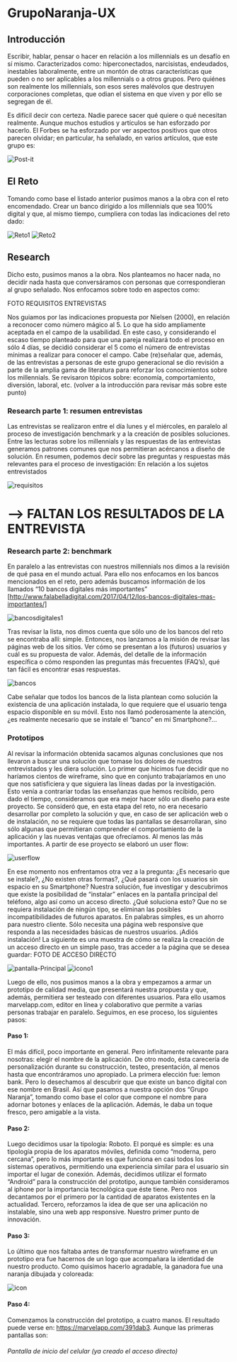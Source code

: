 # GrupoNaranja-UX


## Introducción

Escribir, hablar, pensar o hacer en relación a los millennials es un desafío en sí mismo. Caracterizados como: hiperconectados, narcisistas, endeudados, inestables laboralmente, entre un montón de otras características que pueden o no ser aplicables a los millennials o a otros grupos. Pero quiénes son realmente los millennials, son esos seres malévolos que destruyen corporaciones completas, que odian el sistema en que viven y por ello se segregan de él. 

Es difícil decir con certeza. Nadie parece sacer qué quiere o qué necesitan realmente. Aunque muchos estudios y artículos se han esforzado por hacerlo. El Forbes se ha esforzado por ver aspectos positivos que otros parecen olvidar; en particular, ha señalado, en varios artículos, que este grupo es: 

![Post-it](https://image.ibb.co/nbmYtH/IMG_20180301_122214.jpg)

## El Reto
Tomando como base el listado anterior pusimos manos a la obra con el reto encomendado. Crear un banco dirigido a los millennials que sea 100% digital y que, al mismo tiempo, cumpliera con todas las indicaciones del reto dado:

![Reto1](https://image.ibb.co/fEndSc/reto_1_banco.png)
![Reto2](https://image.ibb.co/bP0bDH/reto_2_banco.png)

## Research 
Dicho esto, pusimos manos a la obra. Nos planteamos no hacer nada, no decidir nada hasta que conversáramos con personas que correspondieran al grupo señalado. Nos enfocamos sobre todo en aspectos como:

FOTO REQUISITOS ENTREVISTAS

Nos guiamos por las indicaciones propuesta por Nielsen (2000), en relación a reconocer como número mágico al 5. Lo que ha sido ampliamente aceptada en el campo de la usabilidad. En este caso, y considerando el escaso tiempo planteado para que una pareja realizará todo el proceso en sólo 4 días, se decidió considerar el 5 como el número de entrevistas mínimas a realizar para conocer el campo.
Cabe (re)señalar que, además, de las entrevistas a personas de este grupo generacional se dio revisión a parte de la amplia gama de literatura para reforzar los conocimientos sobre los millennials. Se revisaron tópicos sobre: economía, comportamiento, diversión, laboral, etc. (volver a la introducción para revisar más sobre este punto) 

### Research parte 1: resumen entrevistas
Las entrevistas se realizaron entre el día lunes y el miércoles, en paralelo al proceso de investigación benchmark y a la creación de posibles soluciones. Entre las lecturas sobre los millennials y las respuestas de las entrevistas generamos patrones comunes que nos permitieran acércanos a diseño de solución. 
En resumen, podemos decir sobre las preguntas y respuestas más relevantes para el proceso de investigación:
En relación a los sujetos entrevistados

![requisitos](https://image.ibb.co/eBQbDH/REQUISITOS.png)


# --> FALTAN LOS RESULTADOS DE LA ENTREVISTA



### Research parte 2: benchmark
En paralelo a las entrevistas con nuestros millennials nos dimos a la revisión de qué pasa en el mundo actual. Para ello nos enfocamos en los bancos mencionados en el reto, pero además buscamos información de los llamados “10 bancos digitales más importantes” [http://www.falabelladigital.com/2017/04/12/los-bancos-digitales-mas-importantes/]

![bancosdigitales1]( https://image.ibb.co/cvPsnc/0000_bancos_digitales_m_s_importantes_falabella_digital.png)

Tras revisar la lista, nos dimos cuenta que sólo uno de los bancos del reto se encontraba allí: simple. Entonces, nos lanzamos a la misión de revisar las páginas web de los sitios. Ver cómo se presentan a los (futuros) usuarios y cuál es su propuesta de valor. Además, del detalle de la información específica o cómo responden las preguntas más frecuentes (FAQ’s), qué tan fácil es encontrar esas respuestas.

![bancos](https://image.ibb.co/dso7Lx/bancos_sin_t_tulo.png)

Cabe señalar que todos los bancos de la lista plantean como solución la existencia de una aplicación instalada, lo que requiere que el usuario tenga espacio disponible en su móvil. Esto nos llamó poderosamente la atención, ¿es realmente necesario que se instale el “banco” en mi Smartphone?...

### Prototipos
Al revisar la información obtenida sacamos algunas conclusiones que nos llevaron a buscar una solución que tomase los dolores de nuestros entrevistados y les diera solución.
Lo primer que hicimos fue decidir que no haríamos cientos de wireframe, sino que en conjunto trabajaríamos en uno que nos satisficiera y que siguiera las líneas dadas por la investigación. Esto venía a contrariar todas las enseñanzas que hemos recibido, pero dado el tiempo, consideramos que era mejor hacer sólo un diseño para este proyecto. 
Se consideró que, en esta etapa del reto, no era necesario desarrollar por completo la solución y que, en caso de ser aplicación web o de instalación, no se requiere que todas las pantallas se desarrollaran, sino sólo algunas que permitieran comprender el comportamiento de la aplicación y las nuevas ventajas que ofrecíamos. Al menos las más importantes.
A partir de ese proyecto se elaboró un user flow: 

![userflow]( https://image.ibb.co/kMwoSc/IMG_20180301_153106.jpg)

En ese momento nos enfrentamos otra vez a la pregunta: ¿Es necesario que se instale?, ¿No existen otras formas?, ¿Qué pasará con los usuarios sin espacio en su Smartphone?
Nuestra solución, fue investigar y descubrimos que existe la posibilidad de “instalar” enlaces en la pantalla principal del teléfono, algo así como un acceso directo. ¿Qué soluciona esto? Que no se requiera instalación de ningún tipo, se eliminan las posibles incompatibilidades de futuros aparatos. En palabras simples, es un ahorro para nuestro cliente. Sólo necesita una página web responsive que responda a las necesidades básicas de nuestros usuarios. ¡Adiós instalación!
La siguiente es una muestra de cómo se realiza la creación de un acceso directo en un simple paso, tras acceder a la página que se desea guardar:
FOTO DE ACCESO DIRECTO

![pantalla-Principal](https://image.ibb.co/bvHOtH/pantalla_principal.png)
![icono1](https://image.ibb.co/b9BitH/icono_en_pantalla.png)

Luego de ello, nos pusimos manos a la obra y empezamos a armar un prototipo de calidad media, que presentará nuestra propuesta y que, además, permitiera ser testeado con diferentes usuarios. Para ello usamos marvelapp.com, editor en línea y colaborativo que permite a varias personas trabajar en paralelo. 
Seguimos, en ese proceso, los siguientes pasos:


#### Paso 1:
El más difícil, poco importante en general. Pero infinitamente relevante para nosotras: elegir el nombre de la aplicación. De otro modo, ésta carecería de personalización durante su construcción, testeo, presentación, al menos hasta que encontráramos uno apropiado. 
La primera elección fue: lemon bank. Pero lo desechamos al descubrir que que existe un banco digital con ese nombre en Brasil. Así que pasamos a nuestra opción dos “Grupo Naranja”, tomando como base el color que compone el nombre para adornar botones y enlaces de la aplicación. Además, le daba un toque fresco, pero amigable a la vista.

#### Paso 2:
Luego decidimos usar la tipología: Roboto. El porqué es simple: es una tipología propia de los aparatos móviles, definida como “moderna, pero cercana”, pero lo más importante es que funciona en casi todos los sistemas operativos, permitiendo una experiencia similar para el usuario sin importar el lugar de conexión. 
Además, decidimos utilizar el formato “Android” para la construcción del prototipo, aunque también consideramos al iphone por la importancia tecnológica que éste tiene. Pero nos decantamos por el primero por la cantidad de aparatos existentes en la actualidad.
Tercero, reforzamos la idea de que ser una aplicación no instalable, sino una web app responsive. Nuestro primer punto de innovación.

#### Paso 3:
Lo último que nos faltaba antes de transformar nuestro wireframe en un prototipo era fue hacernos de un logo que acompañara la identidad de nuestro producto. Como quisimos hacerlo agradable, la ganadora fue una naranja dibujada y coloreada:

![icon](https://image.ibb.co/kWuQ7c/grupo_orange.png)

#### Paso 4:
Comenzamos la construcción del prototipo, a cuatro manos. El resultado puede verse en: https://marvelapp.com/391dab3.
Aunque las primeras pantallas son:

###### Pantalla de inicio del celular (ya creado el acceso directo)









